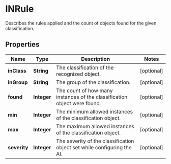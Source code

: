 

# INRule

Describes the rules applied and the count of objects found for the given classification.
## Properties

Name | Type | Description | Notes
------------ | ------------- | ------------- | -------------
**inClass** | **String** | The classification of the recognized object. |  [optional]
**inGroup** | **String** | The group of the classification. |  [optional]
**found** | **Integer** | The count of how many instances of the classification object were found. |  [optional]
**min** | **Integer** | The minimum allowed instances of the classification object. |  [optional]
**max** | **Integer** | The maximum allowed instances of the classification object. |  [optional]
**severity** | **Integer** | The severity of the classification object set while configuring the AI. |  [optional]



